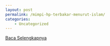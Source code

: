 ```yaml
---
layout: post
permalink: /mimpi-hp-terbakar-menurut-islam/
categories:
    - Uncategorized
---
```


[Baca Selengkapnya](/04)